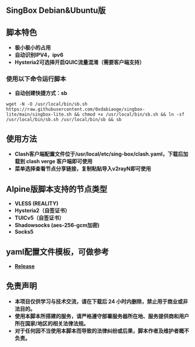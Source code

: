 ## **SingBox Debian&Ubuntu版**

## **脚本特色**
- **极小极小的占用**
- **自动识别IPV4，ipv6**
- **Hysteria2可选择开启QUIC流量混淆（需要客户端支持）**

### **使用以下命令运行脚本**

- **自动创建快捷方式：sb**
```
wget -N -O /usr/local/bin/sb.sh https://raw.githubusercontent.com/0xdabiaoge/singbox-lite/main/singbox-lite.sh && chmod +x /usr/local/bin/sb.sh && ln -sf /usr/local/bin/sb.sh /usr/local/bin/sb && sb
```
## **使用方法**
- **Clash客户端配置文件位于/usr/local/etc/sing-box/clash.yaml，下载后加载到 clash verge 客户端即可使用**
- **菜单选择查看节点分享链接，复制粘贴导入v2rayN即可使用**

## **Alpine版脚本支持的节点类型**
- **VLESS (REALITY)**
- **Hysteria2（自签证书）**
- **TUICv5（自签证书）**
- **Shadowsocks (aes-256-gcm加密)**
- **Socks5**

## **yaml配置文件模板，可做参考**
- **[Release](https://github.com/0xdabiaoge/singbox-lite/releases)**

## **免责声明**
- **本项目仅供学习与技术交流，请在下载后 24 小时内删除，禁止用于商业或非法目的。**
- **使用本脚本所搭建的服务，请严格遵守部署服务器所在地、服务提供商和用户所在国家/地区的相关法律法规。**
- **对于任何因不当使用本脚本而导致的法律纠纷或后果，脚本作者及维护者概不负责。**
